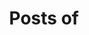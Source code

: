 ---
view: author
lang: zh-cn
title: Posts of
description:
name: ReAlign
nickname: realign
role: 前端 | Web Developer
avatar: /autores/realign.jpeg
created_at: 2019-06-30
social:
  - name: twitter
    url: https://twitter.com/ReAlignje
  - name: github
    url: https://github.com/ReAlign
  - name: site
    url: http://realign.cn
meta:
  - property: og:image
    content: https://avatars0.githubusercontent.com/u/25849349
  - name: twitter:image
    content: https://avatars0.githubusercontent.com/u/25849349
---